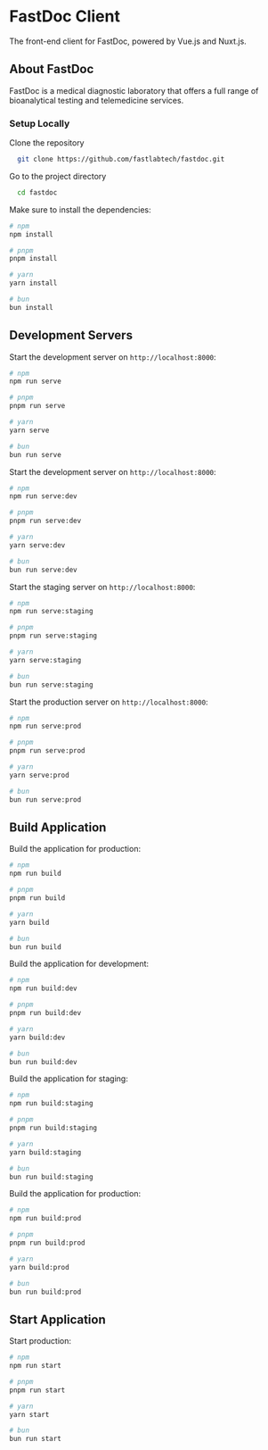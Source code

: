 # FastDoc Client

The front-end client for FastDoc, powered by Vue.js and Nuxt.js.

## About FastDoc
FastDoc is a medical diagnostic laboratory that offers a full range of bioanalytical testing and telemedicine services.

### Setup Locally

Clone the repository

```bash
  git clone https://github.com/fastlabtech/fastdoc.git
```

Go to the project directory

```bash
  cd fastdoc
```

Make sure to install the dependencies:

```bash
# npm
npm install

# pnpm
pnpm install

# yarn
yarn install

# bun
bun install
```

## Development Servers

Start the development server on `http://localhost:8000`:

```bash
# npm
npm run serve

# pnpm
pnpm run serve

# yarn
yarn serve

# bun
bun run serve
```

Start the development server on `http://localhost:8000`:

```bash
# npm
npm run serve:dev

# pnpm
pnpm run serve:dev

# yarn
yarn serve:dev

# bun
bun run serve:dev
```

Start the staging server on `http://localhost:8000`:

```bash
# npm
npm run serve:staging

# pnpm
pnpm run serve:staging

# yarn
yarn serve:staging

# bun
bun run serve:staging
```

Start the production server on `http://localhost:8000`:

```bash
# npm
npm run serve:prod

# pnpm
pnpm run serve:prod

# yarn
yarn serve:prod

# bun
bun run serve:prod
```

## Build Application

Build the application for production:

```bash
# npm
npm run build

# pnpm
pnpm run build

# yarn
yarn build

# bun
bun run build
```

Build the application for development:

```bash
# npm
npm run build:dev

# pnpm
pnpm run build:dev

# yarn
yarn build:dev

# bun
bun run build:dev
```

Build the application for staging:

```bash
# npm
npm run build:staging

# pnpm
pnpm run build:staging

# yarn
yarn build:staging

# bun
bun run build:staging
```

Build the application for production:

```bash
# npm
npm run build:prod

# pnpm
pnpm run build:prod

# yarn
yarn build:prod

# bun
bun run build:prod
```

## Start Application

Start production:

```bash
# npm
npm run start

# pnpm
pnpm run start

# yarn
yarn start

# bun
bun run start
```